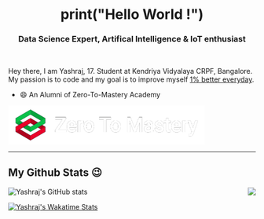 <h1 align="center">print("Hello World !")</h1>
<h3 align="center">Data Science Expert, Artifical Intelligence & IoT enthusiast</h3>
<br />

Hey there, I am Yashraj, 17. Student at Kendriya Vidyalaya CRPF, Bangalore. My passion is to code and my goal is to improve myself [1% better everyday](https://github.com/yashraj2003e/yashraj2003e/blob/main/assets/1%25-better.png).

- 😄 An Alumni of Zero-To-Mastery Academy
<img align="center" width=400 src="./assets/ZTM.png">
<!--<p align="right"><a href="https://github.com/yashraj2003e"><img width="80%" src="./assets/hacktoberfest.png" /></a></p>-->

---

<h2> My Github Stats 😉 </h2>


![Yashraj's GitHub stats](https://github-readme-stats.vercel.app/api?username=yashraj2003e&show_icons=true&theme=vue-dark&border_color=008080)
<a href = "https://github.com/yashraj2003e/github-readme-stats">
  <img align="right" src="https://github-readme-stats.vercel.app/api/top-langs/?username=yashraj2003e&theme=vue-dark&border_color=008080">
</a>

[![Yashraj's Wakatime Stats](https://github-readme-stats.vercel.app/api/wakatime?username=yashraj2003e&theme=vue-dark&layout=compact&border_color=008080)](https://github.com/yashraj2003e/github-readme-stats)
